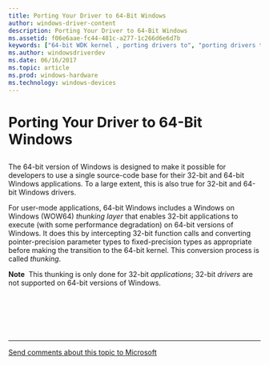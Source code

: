 ```yaml
---
title: Porting Your Driver to 64-Bit Windows
author: windows-driver-content
description: Porting Your Driver to 64-Bit Windows
ms.assetid: f06e6aae-fc44-481c-a277-1c266d6e6d7b
keywords: ["64-bit WDK kernel , porting drivers to", "porting drivers to 64-bit Windows", "thunking WDK", "WOW64 thunking layer WDK", "converting parameters to fixed-precision types"]
ms.author: windowsdriverdev
ms.date: 06/16/2017
ms.topic: article
ms.prod: windows-hardware
ms.technology: windows-devices
---
```


# Porting Your Driver to 64-Bit Windows


## <a href="" id="ddk-porting-your-driver-to-64-bit-windows-kg"></a>


The 64-bit version of Windows is designed to make it possible for developers to use a single source-code base for their 32-bit and 64-bit Windows applications. To a large extent, this is also true for 32-bit and 64-bit Windows drivers.

For user-mode applications, 64-bit Windows includes a Windows on Windows (WOW64) *thunking layer* that enables 32-bit applications to execute (with some performance degradation) on 64-bit versions of Windows. It does this by intercepting 32-bit function calls and converting pointer-precision parameter types to fixed-precision types as appropriate before making the transition to the 64-bit kernel. This conversion process is called *thunking*.

**Note**  This thunking is only done for 32-bit *applications*; 32-bit *drivers* are not supported on 64-bit versions of Windows.

 

 

 


--------------------
[Send comments about this topic to Microsoft](mailto:wsddocfb@microsoft.com?subject=Documentation%20feedback%20%5Bkernel\kernel%5D:%20Porting%20Your%20Driver%20to%2064-Bit%20Windows%20%20RELEASE:%20%286/14/2017%29&body=%0A%0APRIVACY%20STATEMENT%0A%0AWe%20use%20your%20feedback%20to%20improve%20the%20documentation.%20We%20don't%20use%20your%20email%20address%20for%20any%20other%20purpose,%20and%20we'll%20remove%20your%20email%20address%20from%20our%20system%20after%20the%20issue%20that%20you're%20reporting%20is%20fixed.%20While%20we're%20working%20to%20fix%20this%20issue,%20we%20might%20send%20you%20an%20email%20message%20to%20ask%20for%20more%20info.%20Later,%20we%20might%20also%20send%20you%20an%20email%20message%20to%20let%20you%20know%20that%20we've%20addressed%20your%20feedback.%0A%0AFor%20more%20info%20about%20Microsoft's%20privacy%20policy,%20see%20http://privacy.microsoft.com/default.aspx. "Send comments about this topic to Microsoft")


